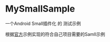 # MySmallSample
一个Android Small插件化 的 测试示例

根据[官方](https://github.com/wequick/Small/tree/master/Android/Sample)示例实现的符合自己项目需要的Samll示例
